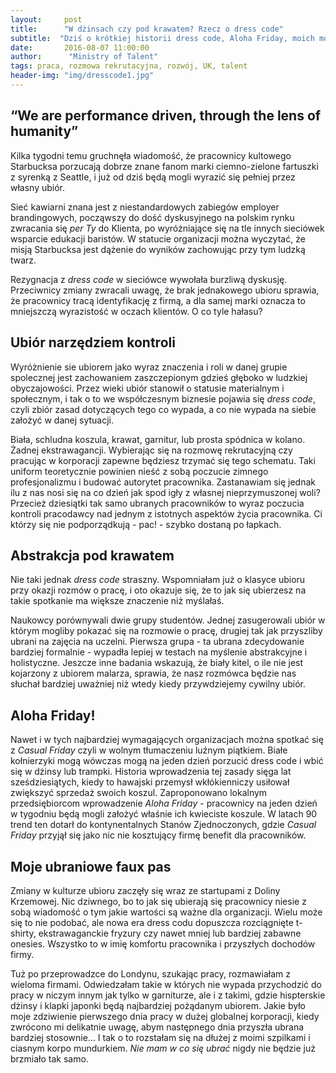 ```yaml
---
layout:     post
title:      "W dżinsach czy pod krawatem? Rzecz o dress code"
subtitle:  "Dziś o krótkiej historii dress code, Aloha Friday, moich modowych wpadkach oraz o tym jak ubiór wpływa na Twoje życie.  "
date:       2016-08-07 11:00:00 
author:      "Ministry of Talent"
tags: praca, rozmowa rekrutacyjna, rozwój, UK, talent
header-img: "img/dresscode1.jpg"
---
```

<h2 class="section-heading"> “We are performance driven, through the lens of humanity”</h2>

Kilka tygodni temu gruchnęła wiadomość, że pracownicy kultowego Starbucksa porzucają dobrze znane fanom marki ciemno-zielone fartuszki z syrenką z Seattle, i już od dziś będą mogli wyrazić się pełniej przez własny ubiór. 

Sieć kawiarni znana jest z niestandardowych zabiegów employer brandingowych, począwszy do dość dyskusyjnego na polskim rynku zwracania się *per Ty* do Klienta, po wyróżniające się na tle innych sieciówek wsparcie edukacji baristów. W statucie organizacji można wyczytać, że misją Starbucksa jest dążenie do wyników zachowując przy tym ludzką twarz. 

Rezygnacja z *dress code* w sieciówce wywołała burzliwą dyskusję. Przeciwnicy zmiany zwracali uwagę, że brak jednakowego ubioru sprawia, że pracownicy tracą identyfikację z firmą, a dla samej marki oznacza to mniejszczą wyrazistość w oczach klientów. O co tyle hałasu?

<h2 class="section-heading">Ubiór narzędziem kontroli</h2>

Wyróżnienie sie ubiorem jako wyraz znaczenia i roli w danej grupie spolecznej jest zachowaniem zaszczepionym gdzieś głęboko w ludzkiej obyczajowości. Przez wieki ubiór stanowił o statusie materialnym i społecznym, i tak o to we współczesnym biznesie pojawia się *dress code*, czyli zbiór zasad dotyczących tego co wypada, a co nie wypada na siebie założyć w danej sytuacji. 

Biała, schludna koszula, krawat, garnitur, lub prosta spódnica w kolano. Żadnej ekstrawagancji. Wybierając się na rozmowę rekrutacyjną czy pracując w korporacji zapewne będziesz trzymać się tego schematu. Taki uniform teoretycznie powinien nieść z sobą poczucie zimnego profesjonalizmu i budować autorytet pracownika. Zastanawiam się jednak ilu z nas nosi się na co dzień jak spod igły z własnej nieprzymuszonej woli? Przecież dziesiątki tak samo ubranych pracowników to wyraz poczucia kontroli pracodawcy nad jednym z istotnych aspektów życia pracownika. Ci którzy się nie podporządkują - pac! - szybko dostaną po łapkach. 

<h2 class="section-heading">Abstrakcja pod krawatem </h2>

Nie taki jednak *dress code* straszny. Wspomniałam już o klasyce ubioru przy okazji rozmów o pracę, i oto okazuje się, że to jak się ubierzesz na takie spotkanie ma większe znaczenie niż myślałaś. 

Naukowcy porównywali dwie grupy studentów. Jednej zasugerowali ubiór w którym mogliby pokazać się na rozmowie o pracę, drugiej tak jak przyszliby ubrani na zajęcia na uczelni. Pierwsza grupa - ta ubrana zdecydowanie bardziej formalnie - wypadła lepiej w testach na myślenie abstrakcyjne i holistyczne. Jeszcze inne badania wskazują, że biały kitel, o ile nie jest kojarzony z ubiorem malarza, sprawia, że nasz rozmówca będzie nas słuchał bardziej uważniej niż wtedy kiedy przywdziejemy cywilny ubiór.

<h2 class="section-heading">Aloha Friday!</h2>

Nawet i w tych najbardziej wymagających organizacjach można spotkać się z *Casual Friday* czyli w wolnym tłumaczeniu luźnym piątkiem. Białe kołnierzyki mogą wówczas mogą na jeden dzień porzucić dress code i wbić się w dżinsy lub trampki. Historia wprowadzenia tej zasady sięga lat sześdziesiątych, kiedy to hawajski przemysł wkłókienniczy usiłował zwiększyć sprzedaż swoich koszul.  Zaproponowano lokalnym przedsiębiorcom wprowadzenie *Aloha Friday* - pracownicy na jeden dzień w tygodniu będą mogli założyć właśnie ich kwieciste koszule. W latach 90 trend ten dotarł do kontynentalnych Stanów Zjednoczonych, gdzie *Casual Friday* przyjął się jako nic nie kosztujący firmę benefit dla pracowników.

<h2 class="section-heading">Moje ubraniowe faux pas</h2>

Zmiany w kulturze ubioru zaczęły się wraz ze startupami z Doliny Krzemowej. Nic dziwnego, bo to jak się ubierają się pracownicy niesie z sobą wiadomość o tym jakie wartości są ważne dla organizacji. Wielu może się to nie podobać, ale nowa era dress codu dopuszcza rozciągnięte t-shirty, ekstrawaganckie fryzury czy nawet mniej lub bardziej zabawne onesies. Wszystko to w imię komfortu pracownika i przyszłych dochodów firmy. 

Tuż po przeprowadzce do Londynu, szukając pracy, rozmawiałam z wieloma firmami. Odwiedzałam takie w których nie wypada przychodzić do pracy w niczym innym jak tylko w garniturze, ale i z takimi, gdzie hispterskie dżinsy i klapki japonki będą najbardziej pożądanym ubiorem. Jakie było moje zdziwienie pierwszego dnia pracy w dużej globalnej korporacji, kiedy zwrócono mi delikatnie uwagę, abym następnego dnia przyszła ubrana bardziej stosownie... I tak o to rozstałam się na dłużej z moimi szpilkami i ciasnym korpo mundurkiem. *Nie mam w co się ubrać* nigdy nie będzie już brzmiało tak samo.

